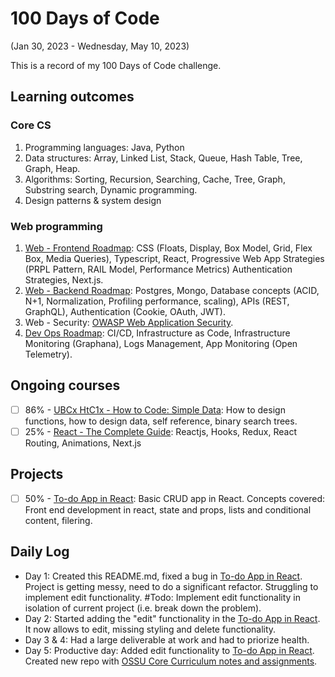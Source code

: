 # 100 Days of Code

(Jan 30, 2023 - Wednesday, May 10, 2023)

This is a record of my 100 Days of Code challenge.

## Learning outcomes

### Core CS

1. Programming languages: Java, Python
2. Data structures: Array, Linked List, Stack, Queue, Hash Table, Tree, Graph, Heap.
3. Algorithms: Sorting, Recursion, Searching, Cache, Tree, Graph, Substring search, Dynamic programming.
4. Design patterns & system design

### Web programming

1. [Web - Frontend Roadmap](https://roadmap.sh/frontend): CSS (Floats, Display, Box Model, Grid, Flex Box, Media Queries), Typescript, React, Progressive Web App Strategies (PRPL Pattern, RAIL Model, Performance Metrics) Authentication Strategies, Next.js.
2. [Web - Backend Roadmap](https://roadmap.sh/backend): Postgres, Mongo, Database concepts (ACID, N+1, Normalization, Profiling performance, scaling), APIs (REST, GraphQL), Authentication (Cookie, OAuth, JWT).
3. Web - Security: [OWASP Web Application Security](https://www.youtube.com/playlist?list=PLH8n_ayg-60J9i3nsLybper-DR3zJw6Z5).
4. [Dev Ops Roadmap](https://roadmap.sh/devops): CI/CD, Infrastructure as Code, Infrastructure Monitoring (Graphana), Logs Management, App Monitoring (Open Telemetry).

## Ongoing courses

- [ ] 86% - [UBCx HtC1x - How to Code: Simple Data](https://learning.edx.org/course/course-v1:UBCx+HtC1x+2T2017): How to design functions, how to design data, self reference, binary search trees.
- [ ] 25% - [React - The Complete Guide](https://www.udemy.com/course/react-the-complete-guide-incl-redux): Reactjs, Hooks, Redux, React Routing, Animations, Next.js

## Projects

- [ ] 50% - [To-do App in React](https://github.com/dirkjbreeuwer/todoapp-react): Basic CRUD app in React. Concepts covered: Front end development in react, state and props, lists and conditional content, filering.

## Daily Log

- Day 1: Created this README.md, fixed a bug in [To-do App in React](https://github.com/dirkjbreeuwer/todoapp-react). Project is getting messy, need to do a significant refactor. Struggling to implement edit functionality. #Todo: Implement edit functionality in isolation of current project (i.e. break down the problem).
- Day 2: Started adding the "edit" functionality in the [To-do App in React](https://github.com/dirkjbreeuwer/todoapp-react). It now allows to edit, missing styling and delete functionality.
- Day 3 & 4: Had a large deliverable at work and had to priorize health.
- Day 5: Productive day: Added edit functionality to [To-do App in React](https://github.com/dirkjbreeuwer/todoapp-react). Created new repo with [OSSU Core Curriculum notes and assignments](https://github.com/dirkjbreeuwer/ossu-cs-curriculum).
